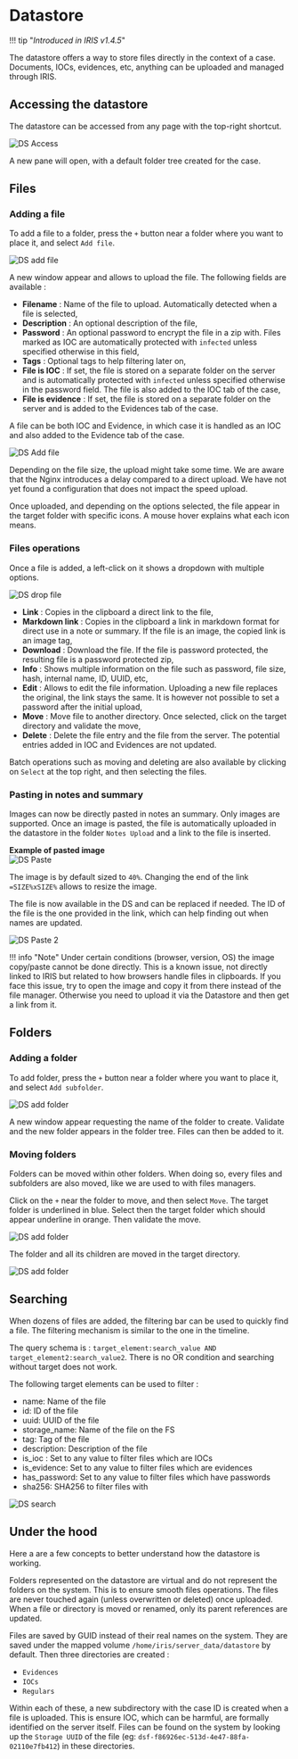 # Datastore

!!! tip "*Introduced in IRIS v1.4.5*"

The datastore offers a way to store files directly in the context of a case. Documents, IOCs, evidences, etc, anything can be uploaded and managed through IRIS.  

## Accessing the datastore 
The datastore can be accessed from any page with the top-right shortcut.  

![DS Access](../_static/ds_access.png)

A new pane will open, with a default folder tree created for the case.  

## Files

### Adding a file 

To add a file to a folder, press the `+` button near a folder where you want to place it, and select `Add file`. 

![DS add file](../_static/ds_add_file.png)

A new window appear and allows to upload the file. The following fields are available : 

- **Filename** : Name of the file to upload. Automatically detected when a file is selected,
- **Description** : An optional description of the file,
- **Password** : An optional password to encrypt the file in a zip with. Files marked as IOC are automatically protected with `infected` unless specified otherwise in this field,
- **Tags** : Optional tags to help filtering later on, 
- **File is IOC** : If set, the file is stored on a separate folder on the server and is automatically protected with `infected` unless specified otherwise in the password field. The file is also added to the IOC tab of the case, 
- **File is evidence** : If set, the file is stored on a separate folder on the server and is added to the Evidences tab of the case. 

A file can be both IOC and Evidence, in which case it is handled as an IOC and also added to the Evidence tab of the case. 

![DS Add file](../_static/ds_add_file_modal.png)

Depending on the file size, the upload might take some time. We are aware that the Nginx introduces a delay compared to a direct upload. We have not yet found a configuration that does not impact the speed upload.  

Once uploaded, and depending on the options selected, the file appear in the target folder with specific icons. A mouse hover explains what each icon means. 


### Files operations 
Once a file is added, a left-click on it shows a dropdown with multiple options.  

![DS drop file](../_static/ds_drop_file.png)

- **Link** : Copies in the clipboard a direct link to the file, 
- **Markdown link** : Copies in the clipboard a link in markdown format for direct use in a note or summary. If the file is an image, the copied link is an image tag,  
- **Download** : Download the file. If the file is password protected, the resulting file is a password protected zip,
- **Info** : Shows multiple information on the file such as password, file size, hash, internal name, ID, UUID, etc, 
- **Edit** : Allows to edit the file information. Uploading a new file replaces the original, the link stays the same. It is however not possible to set a password after the initial upload,  
- **Move** : Move file to another directory. Once selected, click on the target directory and validate the move,
- **Delete** : Delete the file entry and the file from the server. The potential entries added in IOC and Evidences are not updated. 

Batch operations such as moving and deleting are also available by clicking on `Select` at the top right, and then selecting the files. 

### Pasting in notes and summary
Images can now be directly pasted in notes an summary. Only images are supported. Once an image is pasted, the file is automatically uploaded in the datastore in the folder `Notes Upload` and a link to the file is inserted. 

**Example of pasted image**  
![DS Paste](../_static/ds_paste_image.png)

The image is by default sized to `40%`. Changing the end of the link ` =SIZE%xSIZE%` allows to resize the image.  

The file is now available in the DS and can be replaced if needed. The ID of the file is the one provided in the link, which can help finding out when names are updated.  

![DS Paste 2](../_static/ds__paste_2.png)

!!! info "Note"
    Under certain conditions (browser, version, OS) the image copy/paste cannot be done directly. This is a known issue, not directly linked to IRIS but related to how browsers handle files in clipboards. If you face this issue, try to open the image and copy it from there instead of the file manager. Otherwise you need to upload it via the Datastore and then get a link from it.  

## Folders 
### Adding a folder 
To add folder, press the `+` button near a folder where you want to place it, and select `Add subfolder`. 

![DS add folder](../_static/ds_add_subfolder.png)

A new window appear requesting the name of the folder to create. Validate and the new folder appears in the folder tree. Files can then be added to it. 

### Moving folders 
Folders can be moved within other folders. When doing so, every files and subfolders are also moved, like we are used to with files managers.  

Click on the `+` near the folder to move, and then select `Move`. The target folder is underlined in blue. Select then the target folder which should appear underline in orange. Then validate the move.  

![DS add folder](../_static/ds_folder_move.png)

The folder and all its children are moved in the target directory. 

![DS add folder](../_static/ds_folder_has_moved.png)


## Searching 
When dozens of files are added, the filtering bar can be used to quickly find a file. The filtering mechanism is similar to the one in the timeline. 

The query schema is : `target_element:search_value AND target_element2:search_value2`.
There is no OR condition and searching without target does not work.

The following target elements can be used to filter :

- name: Name of the file
- id: ID of the file
- uuid: UUID of the file
- storage_name: Name of the file on the FS
- tag: Tag of the file
- description: Description of the file
- is_ioc : Set to any value to filter files which are IOCs
- is_evidence: Set to any value to filter files which are evidences
- has_password: Set to any value to filter files which have passwords
- sha256: SHA256 to filter files with

![DS search](../_static/ds_search.png)

## Under the hood
Here a are a few concepts to better understand how the datastore is working.  

Folders represented on the datastore are virtual and do not represent the folders on the system. This is to ensure smooth files operations. The files are never touched again (unless overwritten or deleted) once uploaded. When a file or directory is moved or renamed, only its parent references are updated.

Files are saved by GUID instead of their real names on the system. They are saved under the mapped volume `/home/iris/server_data/datastore` by default. Then three directories are created : 

- `Evidences`
- `IOCs`
- `Regulars`

Within each of these, a new subdirectory with the case ID is created when a file is uploaded. This is ensure IOC, which can be harmful, are formally identified on the server itself. Files can be found on the system by looking up the `Storage UUID` of the file (eg: `dsf-f86926ec-513d-4e47-88fa-02110e7fb412`) in these directories. 